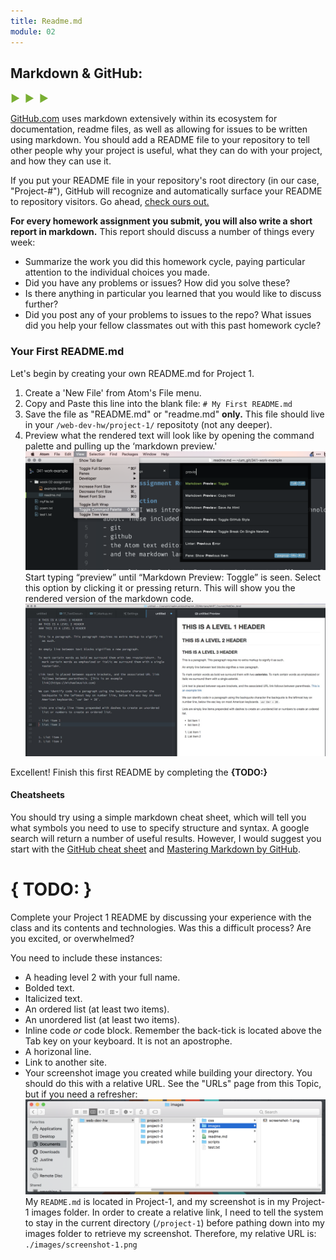 ```yaml
---
title: Readme.md
module: 02
---
```


## Markdown & GitHub:
<span style="color: #79AF33; font-size: medium; font-weight: bold">▶ &nbsp;▶  &nbsp;▶</span>

[GitHub.com](https://github.com/) uses markdown extensively within its ecosystem for documentation, readme files, as well as allowing for issues to be written using markdown. You should add a README file to your repository to tell other people why your project is useful, what they can do with your project, and how they can use it.

If you put your README file in your repository's root directory (in our case, "Project-#"), GitHub will recognize and automatically surface your README to repository visitors. Go ahead, [check ours out.](https://github.com/Media-Ed-Online/intro-web-dev)

**For every homework assignment you submit, you will also write a short report in markdown.** This report should discuss a number of things every week:

- Summarize the work you did this homework cycle, paying particular attention to the individual choices you made.
- Did you have any problems or issues? How did you solve these?
- Is there anything in particular you learned that you would like to discuss further?
- Did you post any of your problems to issues to the repo? What issues did you help your fellow classmates out with this past homework cycle?


### Your First README.md
Let's begin by creating your own README.md for Project 1.
1. Create a 'New File' from Atom's File menu.
2. Copy and Paste this line into the blank file: `# My First README.md`
3. Save the file as "README.md" or "readme.md" **only.** This file should live in your `/web-dev-hw/project-1/` repositoty (not any deeper).
4. Preview what the rendered text will look like by opening the command palette and pulling up the ‘markdown preview.'
![Command Palette](../imgs/atomCmdPlt.png)
Start typing “preview” until “Markdown Preview: Toggle” is seen. Select this option by clicking it or pressing return. This will show you the rendered version of the markdown code.
![markdown example in atom](../imgs/markdown_example_in_atom.jpg)

Excellent! Finish this first README by completing the **{TODO:}**


#### Cheatsheets
You should try using a simple markdown cheat sheet, which will tell you what symbols you need to use to specify structure and syntax. A google search will return a number of useful results.  However, I would suggest you start with the [GitHub cheat sheet](https://github.com/adam-p/markdown-here/wiki/Markdown-Cheatsheet) and [Mastering Markdown by GitHub](https://guides.github.com/features/mastering-markdown/).

# { TODO: }
Complete your Project 1 README by discussing your experience with the class and its contents and technologies. Was this a difficult process? Are you excited, or overwhelmed?

You need to include these instances:
- A heading level 2 with your full name.
- Bolded text.
- Italicized text.
- An ordered list (at least two items).
- An unordered list (at least two items).
- Inline code _or_ code block. Remember the back-tick is located above the Tab key on your keyboard. It is not an apostrophe.
- A horizonal line.
- Link to another site.
- Your screenshot image you created while building your directory. You should do this with a relative URL. See the "URLs" page from this Topic, but if you need a refresher:
![Screenshot of Directory Structure](../imgs/directories_url.png)
My `README.md` is located in Project-1, and my screenshot is in my Project-1 images folder. In order to create a relative link, I need to tell the system to stay in the current directory (`/project-1`) before pathing down into my images folder to retrieve my screenshot. Therefore, my relative URL is: `./images/screenshot-1.png`
